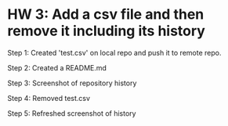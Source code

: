 # HW 3: Add a csv file and then remove it including its history

Step 1: Created 'test.csv' on local repo and push it to remote repo.

Step 2: Created a README.md

Step 3: Screenshot of repository history

Step 4: Removed test.csv

Step 5: Refreshed screenshot of history  
